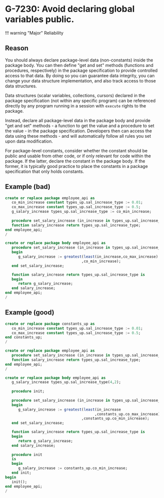 # G-7230: Avoid declaring global variables public.

!!! warning "Major"
    Reliability

## Reason

You should always declare package-level data (non-constants) inside the package body. You can then define "get and set" methods (functions and procedures, respectively) in the package specification to provide controlled access to that data. By doing so you can guarantee data integrity, you can change your data structure implementation, and also track access to those data structures. 

Data structures (scalar variables, collections, cursors) declared in the package specification (not within any specific program) can be referenced directly by any program running in a session with `execute` rights to the package.

Instead, declare all package-level data in the package body and provide "get and set" methods - a function to get the value and a procedure to set the value - in the package specification. Developers then can access the data using these methods - and will automatically follow all rules you set upon data modification.

For package-level constants, consider whether the constant should be public and usable from other code, or if only relevant for code within the package. If the latter, declare the constant in the package body. If the former, it is typically good practice to place the constants in a package specification that only holds constants.

## Example (bad)

``` sql
create or replace package employee_api as
   co_min_increase constant types_up.sal_increase_type := 0.01;
   co_max_increase constant types_up.sal_increase_type := 0.5;
   g_salary_increase types_up.sal_increase_type := co_min_increase;
   
   procedure set_salary_increase (in_increase in types_up.sal_increase_type);
   function salary_increase return types_up.sal_increase_type;
end employee_api;
/

create or replace package body employee_api as
   procedure set_salary_increase (in_increase in types_up.sal_increase_type) is
   begin
      g_salary_increase := greatest(least(in_increase,co_max_increase)
                                   ,co_min_increase);
   end set_salary_increase;

   function salary_increase return types_up.sal_increase_type is
   begin
      return g_salary_increase;
   end salary_increase;
end employee_api;
/
```

## Example (good)

``` sql
create or replace package constants_up as
   co_min_increase constant types_up.sal_increase_type := 0.01;
   co_max_increase constant types_up.sal_increase_type := 0.5;
end constants_up;
/

create or replace package employee_api as
   procedure set_salary_increase (in_increase in types_up.sal_increase_type);
   function salary_increase return types_up.sal_increase_type;
end employee_api;
/

create or replace package body employee_api as
   g_salary_increase types_up.sal_increase_type(4,2);
   
   procedure init;
   
   procedure set_salary_increase (in_increase in types_up.sal_increase_type) is
   begin
      g_salary_increase := greatest(least(in_increase
                                         ,constants_up.co_max_increase)
                                   ,constants_up.co_min_increase);
   end set_salary_increase;

   function salary_increase return types_up.sal_increase_type is
   begin
      return g_salary_increase;
   end salary_increase;
   
   procedure init
   is
   begin
      g_salary_increase := constants_up.co_min_increase;
   end init;
begin
   init();
end employee_api;
/
```